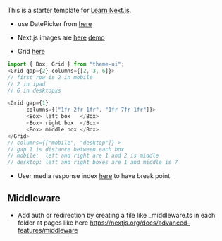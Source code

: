 This is a starter template for [Learn Next.js](https://nextjs.org/learn).
* use DatePicker from [here](https://codeburst.io/form-validation-with-next-js-react-part-2-60753d98c252)

* Next.js images are [here](https://github.com/vercel/next.js/blob/canary/examples/image-component/pages/background.js) [demo](https://image-component.nextjs.gallery/background)
* Grid [here](https://theme-ui.com/components/grid)
```javascript
import { Box, Grid } from "theme-ui";
<Grid gap={2} columns={[2, 3, 6]}>
// first row is 2 in mobile
// 2 in ipad 
// 6 in desktopxs
```
```javascript
<Grid gap={1}
      columns={["1fr 2fr 1fr", "1fr 7fr 1fr"]}>
      <Box> left box   </Box>
      <Box> right box  </Box>
      <Box> middle box </Box>
</Grid>
// columns={["mobile", "desktop"]} >
// gap 1 is distance between each box
// mobile:  left and right are 1 and 2 is middle
// desktop: left and right boxes are 1 and middle is 7
```

* User media response index [here](https://theme-ui.com/packages/match-media/) to have break point

## Middleware
* Add auth or redirection by creating a file like _middleware.ts in each folder at pages like here
https://nextjs.org/docs/advanced-features/middleware
